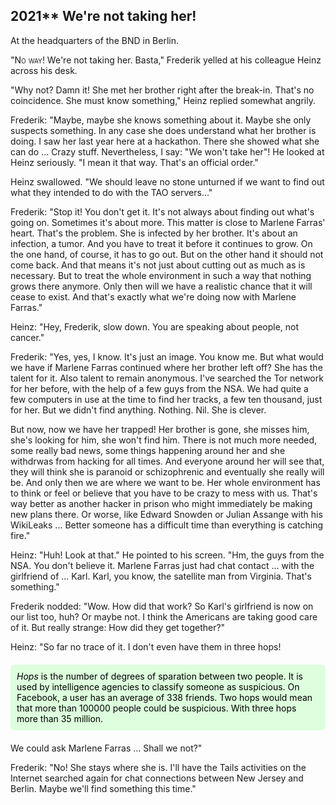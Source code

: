 ## **2021**** We're not taking her!

At the headquarters of the BND in Berlin.

<span style="font-variant:small-caps;">"No way!</span>
We're not taking her. Basta,"
Frederik yelled at his colleague Heinz across his desk.

"Why not?
Damn it!
She met her brother right after the break-in.
That's no coincidence.
She must know something,"
Heinz replied somewhat angrily.

Frederik: "Maybe, maybe she knows something about it.
Maybe she only suspects something.
In any case she does understand what her brother is doing.
I saw her last year here at a hackathon.
There she showed what she can do ... Crazy stuff.
Nevertheless, I say: "We won't take her"!
He looked at Heinz seriously.
"I mean it that way.
That's an official order."

Heinz swallowed.
"We should leave no stone unturned if we want to find out what they intended to do with the TAO servers..."

Frederik: "Stop it!
You don't get it.
It's not always about finding out what's going on.
Sometimes it's about more.
This matter is close to Marlene Farras' heart.
That's the problem.
She is infected by her brother.
It's about an infection, a tumor.
And you have to treat it before it continues to grow.
On the one hand, of course, it has to go out.
But on the other hand it should not come back.
And that means it's not just about cutting out as much as is necessary.
But to treat the whole environment in such a way that nothing grows there anymore.
Only then will we have a realistic chance that it will cease to exist.
And that's exactly what we're doing now with Marlene Farras."

Heinz: "Hey, Frederik, slow down.
You are speaking about people, not cancer."

Frederik: "Yes, yes, I know.
It's just an image.
You know me.
But what would we have if Marlene Farras continued where her brother left off?
She has the talent for it.
Also talent to remain anonymous.
I've searched the Tor network for her before, with the help of a few guys from the NSA.
We had quite a few computers in use at the time to find her tracks, a few ten thousand, just for her.
But we didn't find anything.
Nothing.
Nil.
She is clever.

But now, now we have her trapped!
Her brother is gone, she misses him, she's looking for him, she won't find him.
There is not much more needed, some really bad news, some things happening around her and she withdrwas from hacking for all times.
And everyone around her will see that, they will think she is paranoid or schizophrenic and eventually she really will be.
And only then we are where we want to be.
Her whole environment has to think or feel or believe that you have to be crazy to mess with us.
That's way better as another hacker in prison who might immediately be making new plans there.
Or worse, like Edward Snowden or Julian Assange with his WikiLeaks ...
Better someone has a difficult time than everything is catching fire."

Heinz: "Huh! Look at that."
He pointed to his screen.
"Hm, the guys from the NSA.
You don't believe it.
Marlene Farras just had chat contact ... with the girlfriend of ... Karl.
Karl, you know, the satellite man from Virginia.
That's something."

Frederik nodded: "Wow.
How did that work?
So Karl's girlfriend is now on our list too, huh?
Or maybe not.
I think the Americans are taking good care of it.
But really strange: How did they get together?"

Heinz: "So far no trace of it.
I don't even have them in three hops!
<div style="background-color: #dfd; color: black; padding: 10px; margin: 20px 0; border-radius: 5px;">
<em>Hops</em> is the number of degrees of sparation between two people.
It is used by intelligence agencies to classify someone as suspicious.
On Facebook, a user has an average of 338 friends.
Two hops would mean that more than 100000 people could be suspicious.
With three hops more than 35 million.
</div>

We could ask Marlene Farras ...
Shall we not?"

Frederik: "No! She stays where she is.
I'll have the Tails activities on the Internet searched again for chat connections between New Jersey and Berlin.
Maybe we'll find something this time."
